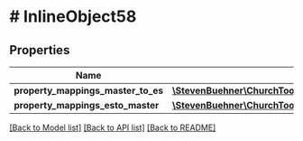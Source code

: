 # # InlineObject58

## Properties

Name | Type | Description | Notes
------------ | ------------- | ------------- | -------------
**property_mappings_master_to_es** | [**\StevenBuehner\ChurchTools\Model\SyncExternalsystemsIdFieldmappingsDomainTypePropertyMappingsMasterToES[]**](SyncExternalsystemsIdFieldmappingsDomainTypePropertyMappingsMasterToES.md) |  | [optional]
**property_mappings_esto_master** | [**\StevenBuehner\ChurchTools\Model\SyncExternalsystemsIdFieldmappingsDomainTypePropertyMappingsMasterToES[]**](SyncExternalsystemsIdFieldmappingsDomainTypePropertyMappingsMasterToES.md) |  | [optional]

[[Back to Model list]](../../README.md#models) [[Back to API list]](../../README.md#endpoints) [[Back to README]](../../README.md)
